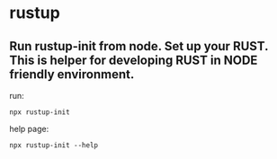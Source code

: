 # rustup
## Run rustup-init from node. Set up your RUST. This is helper for developing RUST in NODE friendly environment.
run:
```
npx rustup-init
```

help page:
```
npx rustup-init --help
```
